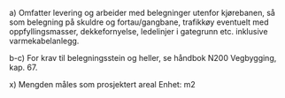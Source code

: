 a) Omfatter levering og arbeider med belegninger utenfor kjørebanen, så som belegning på skuldre og fortau/gangbane, trafikkøy eventuelt med oppfyllingsmasser, dekkefornyelse, ledelinjer i gategrunn etc. inklusive varmekabelanlegg.

b-c) For krav til belegningsstein og heller, se håndbok N200 Vegbygging, kap. 67.

x) Mengden måles som prosjektert areal Enhet: m2

